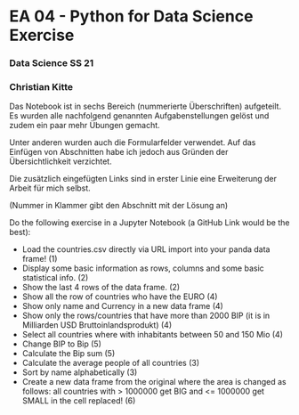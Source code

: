 # EA 04 - Python for Data Science Exercise
### Data Science SS 21
### Christian Kitte 

Das Notebook ist in sechs Bereich (nummerierte Überschriften) aufgeteilt. Es wurden alle nachfolgend genannten Aufgabenstellungen gelöst und zudem ein paar mehr Übungen gemacht. 

Unter anderen wurden auch die Formularfelder verwendet. Auf das Einfügen von Abschnitten habe ich jedoch aus Gründen der Übersichtlichkeit verzichtet.

Die zusätzlich eingefügten Links sind in erster Linie eine Erweiterung der Arbeit für mich selbst.

(Nummer in Klammer gibt den Abschnitt mit der Lösung an)

Do the following exercise in a Jupyter Notebook (a GitHub Link would be the best):
- Load the countries.csv directly via URL import into your panda data frame! (1)
- Display some basic information as rows, columns and some basic statistical info. (2)
- Show the last 4 rows of the data frame. (2)
- Show all the row of countries who have the EURO (4)
- Show only name and Currency in a new data frame (4)
- Show only the rows/countries that have more than 2000 BIP (it is in Milliarden USD Bruttoinlandsprodukt) (4)
- Select all countries where with inhabitants between 50 and 150 Mio (4)
- Change BIP to Bip (5)
- Calculate the Bip sum (5)
- Calculate the average people of all countries (3)
- Sort by name alphabetically (3)
- Create a new data frame from the original where the area is changed as follows: all countries with > 1000000 get BIG and <= 1000000 get SMALL in the cell replaced! (6)

